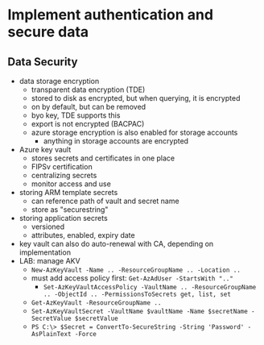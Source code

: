 # Implement authentication and secure data

## Data Security
- data storage encryption
  - transparent data encryption (TDE)
  - stored to disk as encrypted, but when querying, it is encrypted
  - on by default, but can be removed
  - byo key, TDE supports this
  - export is not encrypted (BACPAC)
  - azure storage encryption is also enabled for storage accounts
    - anything in storage accounts are encrypted
- Azure key vault
  - stores secrets and certificates in one place
  - FIPSv certification
  - centralizing secrets
  - monitor access and use
- storing ARM template secrets
  - can reference path of vault and secret name
  - store as "securestring"
- storing application secrets
  - versioned
  - attributes, enabled, expiry date
- key vault can also do auto-renewal with CA, depending on implementation
- LAB: manage AKV
  - `New-AzKeyVault -Name .. -ResourceGroupName .. -Location ..`
  - must add access policy first: `Get-AzAdUser -StartsWith ".."`
    - `Set-AzKeyVaultAccessPolicy -VaultName .. -ResourceGroupName .. -ObjectId .. -PermissionsToSecrets get, list, set`
  - `Get-AzKeyVault -ResourceGroupName ..`
  - `Set-AzKeyVaultSecret -VaultName $vaultName -Name $secretName -SecretValue $secretValue`
  - `PS C:\> $Secret = ConvertTo-SecureString -String 'Password' -AsPlainText -Force`
